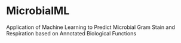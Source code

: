 # MicrobialML
Application of Machine Learning to Predict Microbial Gram Stain and Respiration based on Annotated Biological Functions
